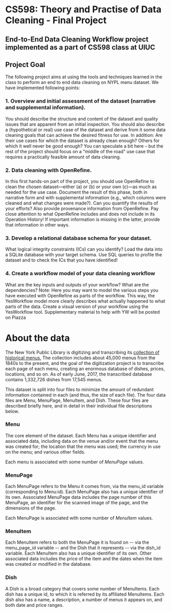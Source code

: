 # CS598: Theory and Practise of Data Cleaning - Final Project

## End-to-End Data Cleaning Workflow project implemented as a part of CS598 class at UIUC

## Project Goal
The following project aims at using the tools and techniques learned in the class to perform an end to end data cleaning on NYPL 
menu dataset. We have implemented following points:


### 1. Overview and initial assessment of the dataset (narrative and supplemental information). 

You should describe the structure and content of the dataset and quality issues that are apparent from an initial
inspection. You should also describe a (hypothetical or real) use case of the dataset and derive from it
some data cleaning goals that can achieve the desired fitness for use. In addition: Are their use cases
for which the dataset is already clean enough? Others for which it well never be good enough? You
can speculate a bit here – but the rest of the project should focus on a “middle of the road” use case that
requires a practically feasible amount of data cleaning.


### 2. Data cleaning with OpenRefine. 

In this first hands-on part of the project, you should use OpenRefine
to clean the chosen dataset—either (a) or (b) or your own (c)—as much as needed for the use case.
Document the result of this phase, both in narrative form and with supplemental information (e.g., which
columns were cleaned and what changes were made?). Can you quantify the results of your efforts? Also
provide provenance information from OpenRefine. Pay close attention to what OpenRefine includes and
does not include in its Operation History! If important information is missing in the latter, provide that
information in other ways.

### 3. Develop a relational database schema for your dataset. 

What logical integrity constraints (ICs) can you identify? Load the data into a SQLite database with your target schema. Use SQL queries to profile
the dataset and to check the ICs that you have identified!

### 4. Create a workflow model of your data cleaning workflow 

What are the key inputs and outputs of your workflow? What are the dependencies? Note: Here you may want to model the various steps you have
executed with OpenRefine as parts of the workflow. This way, the YesWorkflow model more clearly
describes what actually happened to what parts of the data. Create a visual version of your workflow
using the YesWorkflow tool. Supplementary material to help with YW will be posted on Piazza


# About the data

The New York Public Library is digitizing and transcribing its [collection of historical menus.](http://menus.nypl.org/) The collection includes about 45,000 menus from the 1840s to the present, and the goal of the digitization project is to transcribe each page of each menu, creating an enormous database of dishes, prices, locations, and so on. As of early June, 2017, the transcribed database contains 1,332,726 dishes from 17,545 menus.

This dataset is split into four files to minimize the amount of redundant information contained in each (and thus, the size of each file). The four data files are Menu, MenuPage, MenuItem, and Dish. These four files are described briefly here, and in detail in their individual file descriptions below.

### Menu
The core element of the dataset. Each Menu has a unique identifier and associated data, including data on the venue and/or event that the menu was created for; the location that the menu was used; the currency in use on the menu; and various other fields.

Each menu is associated with some number of _MenuPage_ values.

### MenuPage
Each MenuPage refers to the Menu it comes from, via the menu_id variable (corresponding to Menu:id). Each MenuPage also has a unique identifier of its own. Associated MenuPage data includes the page number of this MenuPage, an identifier for the scanned image of the page, and the dimensions of the page.

Each MenuPage is associated with some number of _MenuItem_ values.

### MenuItem
Each MenuItem refers to both the MenuPage it is found on -- via the menu_page_id variable -- and the Dish that it represents -- via the dish_id variable. Each MenuItem also has a unique identifier of its own. Other associated data includes the price of the item and the dates when the item was created or modified in the database.

### Dish
A Dish is a broad category that covers some number of MenuItems. Each dish has a unique id, to which it is referred by its affiliated MenuItems. Each dish also has a name, a description, a number of menus it appears on, and both date and price ranges.
